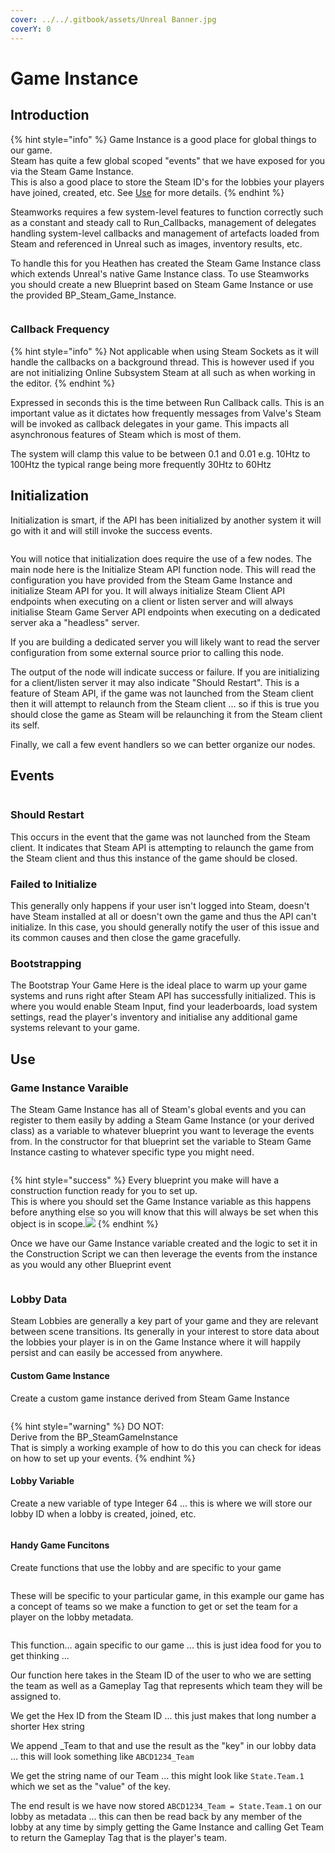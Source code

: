 ```yaml
---
cover: ../../.gitbook/assets/Unreal Banner.jpg
coverY: 0
---
```


# Game Instance

## Introduction

{% hint style="info" %}
Game Instance is a good place for global things to our game. \
Steam has quite a few global scoped "events" that we have exposed for you via the Steam Game Instance.\
This is also a good place to store the Steam ID's for the lobbies your players have joined, created, etc. See [Use](game-instance.md#use) for more details.
{% endhint %}

Steamworks requires a few system-level features to function correctly such as a constant and steady call to Run\_Callbacks, management of delegates handling system-level callbacks and management of artefacts loaded from Steam and referenced in Unreal such as images, inventory results, etc.

To handle this for you Heathen has created the Steam Game Instance class which extends Unreal's native Game Instance class. To use Steamworks you should create a new Blueprint based on Steam Game Instance or use the provided BP\_Steam\_Game\_Instance.

<figure><img src="../../.gitbook/assets/image (347).png" alt=""><figcaption></figcaption></figure>

### Callback Frequency

{% hint style="info" %}
Not applicable when using Steam Sockets as it will handle the callbacks on a background thread. This is however used if you are not initializing Online Subsystem Steam at all such as when working in the editor.
{% endhint %}

Expressed in seconds this is the time between Run Callback calls. This is an important value as it dictates how frequently messages from Valve's Steam will be invoked as callback delegates in your game. This impacts all asynchronous features of Steam which is most of them.

The system will clamp this value to be between 0.1 and 0.01 e.g. 10Htz to 100Htz the typical range being more frequently 30Htz to 60Htz

## Initialization

Initialization is smart, if the API has been initialized by another system it will go with it and will still invoke the success events.

<figure><img src="../../.gitbook/assets/image (349).png" alt=""><figcaption></figcaption></figure>

You will notice that initialization does require the use of a few nodes. The main node here is the Initialize Steam API function node. This will read the configuration you have provided from the Steam Game Instance and initialize Steam API for you. It will always initialize Steam Client API endpoints when executing on a client or listen server and will always initialise Steam Game Server API endpoints when executing on a dedicated server aka a "headless" server.

If you are building a dedicated server you will likely want to read the server configuration from some external source prior to calling this node.

The output of the node will indicate success or failure. If you are initializing for a client/listen server it may also indicate "Should Restart". This is a feature of Steam API, if the game was not launched from the Steam client then it will attempt to relaunch from the Steam client ... so if this is true you should close the game as Steam will be relaunching it from the Steam client its self.

Finally, we call a few event handlers so we can better organize our nodes.

## Events

<figure><img src="../../.gitbook/assets/image (350).png" alt=""><figcaption></figcaption></figure>

### Should Restart

This occurs in the event that the game was not launched from the Steam client. It indicates that Steam API is attempting to relaunch the game from the Steam client and thus this instance of the game should be closed.

### Failed to Initialize

This generally only happens if your user isn't logged into Steam, doesn't have Steam installed at all or doesn't own the game and thus the API can't initialize. In this case, you should generally notify the user of this issue and its common causes and then close the game gracefully.

### Bootstrapping

The Bootstrap Your Game Here is the ideal place to warm up your game systems and runs right after Steam API has successfully initialized. This is where you would enable Steam Input, find your leaderboards, load system settings, read the player's inventory and initialise any additional game systems relevant to your game.

## Use

### Game Instance Varaible

The Steam Game Instance has all of Steam's global events and you can register to them easily by adding a Steam Game Instance (or your derived class) as a variable to whatever blueprint you want to leverage the events from. In the constructor for that blueprint set the variable to Steam Game Instance casting to whatever specific type you might need.

<figure><img src="../../.gitbook/assets/image (1).png" alt=""><figcaption></figcaption></figure>

{% hint style="success" %}
Every blueprint you make will have a construction function ready for you to set up. \
This is where you should set the Game Instance variable as this happens before anything else so you will know that this will always be set when this object is in scope.![](<../../.gitbook/assets/image (2).png>)
{% endhint %}

Once we have our Game Instance variable created and the logic to set it in the Construction Script we can then leverage the events from the instance as you would any other Blueprint event

<figure><img src="../../.gitbook/assets/image (3).png" alt=""><figcaption></figcaption></figure>

### Lobby Data

Steam Lobbies are generally a key part of your game and they are relevant between scene transitions. Its generally in your interest to store data about the lobbies your player is in on the Game Instance where it will happily persist and can easily be accessed from anywhere.

#### Custom Game Instance

Create a custom game instance derived from Steam Game Instance&#x20;

<figure><img src="../../.gitbook/assets/image (5).png" alt=""><figcaption></figcaption></figure>

{% hint style="warning" %}
DO NOT:\
Derive from the BP\_SteamGameInstance\
That is simply a working example of how to do this you can check for ideas on how to set up your events.
{% endhint %}

#### Lobby Variable

Create a new variable of type Integer 64 ... this is where we will store our lobby ID when a lobby is created, joined, etc.

<figure><img src="../../.gitbook/assets/image (4).png" alt=""><figcaption></figcaption></figure>

#### Handy Game Funcitons

Create functions that use the lobby and are specific to your game

<figure><img src="../../.gitbook/assets/image (6).png" alt=""><figcaption></figcaption></figure>

These will be specific to your particular game, in this example our game has a concept of teams so we make a function to get or set the team for a player on the lobby metadata.

<figure><img src="../../.gitbook/assets/image (8).png" alt=""><figcaption></figcaption></figure>

This function... again specific to our game ... this is just idea food for you to get thinking ...

Our function here takes in the Steam ID of the user to who we are setting the team as well as a Gameplay Tag that represents which team they will be assigned to.

We get the Hex ID from the Steam ID ... this just makes that long number a shorter Hex string

We append \_Team to that and use the result as the "key" in our lobby data ... this will look something like `ABCD1234_Team`

We get the string name of our Team ... this might look like `State.Team.1` which we set as the "value" of the key.

The end result is we have now stored `ABCD1234_Team = State.Team.1` on our lobby as metadata ... this can then be read back by any member of the lobby at any time by simply getting the Game Instance and calling Get Team to return the Gameplay Tag that is the player's team.
